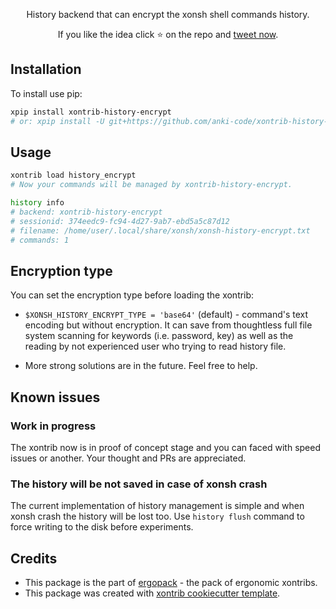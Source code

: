 <p align="center">
History backend that can encrypt the xonsh shell commands history.
</p>

<p align="center">  
If you like the idea click ⭐ on the repo and <a href="https://twitter.com/intent/tweet?text=History%20backend%20for%20xonsh%20shell%20that%20encrypt%20the%20history.&url=https://github.com/anki-code/xontrib-history-encrypt" target="_blank">tweet now</a>.
</p>


## Installation

To install use pip:

```bash
xpip install xontrib-history-encrypt
# or: xpip install -U git+https://github.com/anki-code/xontrib-history-encrypt
```

## Usage

```bash
xontrib load history_encrypt
# Now your commands will be managed by xontrib-history-encrypt.

history info
# backend: xontrib-history-encrypt
# sessionid: 374eedc9-fc94-4d27-9ab7-ebd5a5c87d12
# filename: /home/user/.local/share/xonsh/xonsh-history-encrypt.txt
# commands: 1
```

## Encryption type

You can set the encryption type before loading the xontrib:

* `$XONSH_HISTORY_ENCRYPT_TYPE = 'base64'` (default) - command's text encoding but without encryption. It can save from 
thoughtless full file system scanning for keywords (i.e. password, key) as well as the reading by not experienced user 
who trying to read history file. 

* More strong solutions are in the future. Feel free to help.

## Known issues

### Work in progress

The xontrib now is in proof of concept stage and you can faced with speed issues or another. 
Your thought and PRs are appreciated.

### The history will be not saved in case of xonsh crash

The current implementation of history management is simple and when xonsh crash the history will be lost too. 
Use `history flush` command to force writing to the disk before experiments.

## Credits

* This package is the part of [ergopack](https://github.com/anki-code/xontrib-ergopack) - the pack of ergonomic xontribs.
* This package was created with [xontrib cookiecutter template](https://github.com/xonsh/xontrib-cookiecutter).